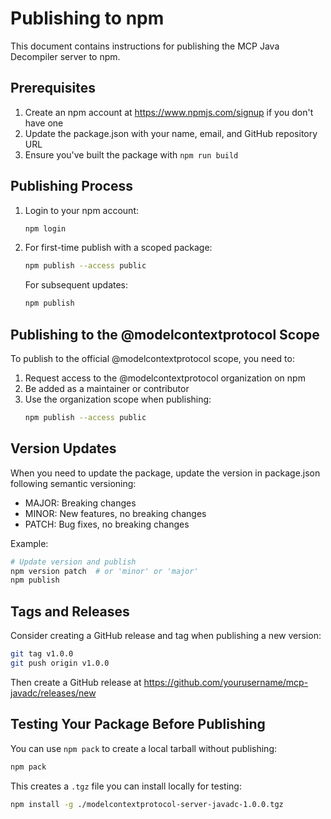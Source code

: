 # Publishing to npm

This document contains instructions for publishing the MCP Java Decompiler server to npm.

## Prerequisites

1. Create an npm account at https://www.npmjs.com/signup if you don't have one
2. Update the package.json with your name, email, and GitHub repository URL
3. Ensure you've built the package with `npm run build`

## Publishing Process

1. Login to your npm account:
   ```bash
   npm login
   ```

2. For first-time publish with a scoped package:
   ```bash
   npm publish --access public
   ```

   For subsequent updates:
   ```bash
   npm publish
   ```

## Publishing to the @modelcontextprotocol Scope

To publish to the official @modelcontextprotocol scope, you need to:

1. Request access to the @modelcontextprotocol organization on npm
2. Be added as a maintainer or contributor
3. Use the organization scope when publishing:
   ```bash
   npm publish --access public
   ```

## Version Updates

When you need to update the package, update the version in package.json following semantic versioning:

- MAJOR: Breaking changes
- MINOR: New features, no breaking changes
- PATCH: Bug fixes, no breaking changes

Example:
```bash
# Update version and publish
npm version patch  # or 'minor' or 'major'
npm publish
```

## Tags and Releases

Consider creating a GitHub release and tag when publishing a new version:

```bash
git tag v1.0.0
git push origin v1.0.0
```

Then create a GitHub release at https://github.com/yourusername/mcp-javadc/releases/new

## Testing Your Package Before Publishing

You can use `npm pack` to create a local tarball without publishing:

```bash
npm pack
```

This creates a `.tgz` file you can install locally for testing:

```bash
npm install -g ./modelcontextprotocol-server-javadc-1.0.0.tgz
```